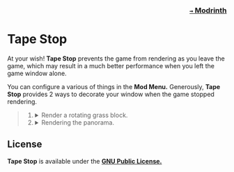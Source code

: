 ### <p align=right>[`→` Modrinth](https://modrinth.com/mod/tape-stop)</p>

# Tape Stop

At your wish! **Tape Stop** prevents the game from rendering as you leave the game, which may result in a much better performance when you left the game window alone.

You can configure a various of things in the **Mod Menu.** Generously, **Tape Stop** provides 2 ways to decorate your window when the game stopped rendering.

<blockquote>
  <ol>
    <li>
      <details>
        <summary>
          Render a rotating grass block.
        </summary>
        <img src="artwork/content/rotating_grass_block.png?raw=true" />
      </details>
    </li>
    <li>
      <details>
        <summary>
          Rendering the panorama.
        </summary>
        <img src="artwork/content/panorama.png?raw=true" />
      </details>
    </li>
  </ol>
</blockquote>

## License

**Tape Stop** is available under the **[GNU Public License.](LICENSE)**

